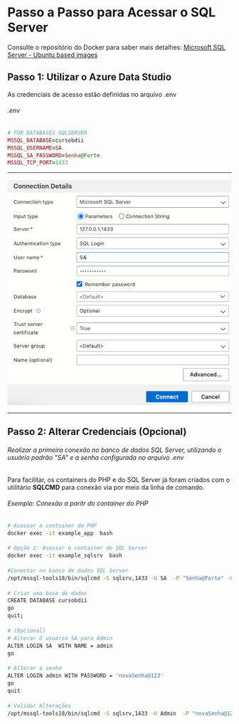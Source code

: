 
# Passo a Passo para Acessar o SQL Server

Consulte o repositório do Docker para saber mais detalhes: [Microsoft SQL Server - Ubuntu based images](https://hub.docker.com/r/microsoft/mssql-server)

## Passo 1: Utilizar o Azure Data Studio

As credenciais de acesso estão definidas no arquivo .env

###### .env
```ruby
# FOR DATABASES SQLSERVER
MSSQL_DATABASE=cursobdii
MSSQL_USERNAME=SA
MSSQL_SA_PASSWORD=Senha@Forte
MSSQL_TCP_PORT=1433 
```
---
![](connection-Details.png)

---

## Passo 2: Alterar Credenciais (Opcional)
######  Realizar a primeira conexão no banco de dados SQL Server, utilizando o usuário padrão "SA" e a senha configurada no arquivo .env

Para facilitar, os containers do PHP e do SQL Server já foram criados com o utilitário **SQLCMD** para conexão via por meio da linha de comando.

###### Exemplo: Conexão a paritr do container do PHP
```sh
# Acessar o container do PHP
docker exec -it example_app  bash

# Opção 2: Acessar o container do SQL Server
docker exec -it example_sqlsrv  bash

#Conectar no banco de dados SQL Server
/opt/mssql-tools18/bin/sqlcmd -S sqlsrv,1433 -U SA  -P "Senha@Forte" -C 

# Criar uma base de dados
CREATE DATABASE cursobdii
go
quit;

# (Opcional)
# Alterar O usuário SA para Admin
ALTER LOGIN SA  WITH NAME = admin
go

# Alterar a senha
ALTER LOGIN admin WITH PASSWORD = 'novaSenha@123'
go
quit

# Validar Alterações
/opt/mssql-tools18/bin/sqlcmd -S sqlsrv,1433 -U Admin  -P "novaSenha@123" -C
```
